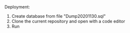
Deployment:

1. Create database from file "Dump20201130.sql"
2. Clone the current repository and open with a code editor
3. Run
